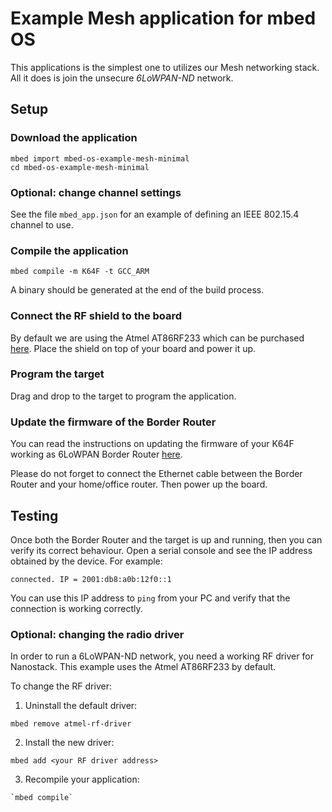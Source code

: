 # Example Mesh application for mbed OS

This applications is the simplest one to utilizes our Mesh networking stack. All it does is join the unsecure *6LoWPAN-ND* network.

## Setup

### Download the application

```
mbed import mbed-os-example-mesh-minimal
cd mbed-os-example-mesh-minimal
```

### Optional: change channel settings

See the file `mbed_app.json` for an example of defining an IEEE 802.15.4 channel to use.

### Compile the application

```
mbed compile -m K64F -t GCC_ARM
```

A binary should be generated at the end of the build process.

### Connect the RF shield to the board

By default we are using the Atmel AT86RF233 which can be purchased [here](https://firefly-iot.com/product/firefly-arduino-shield-2-4ghz/).
Place the shield on top of your board and power it up.

### Program the target

Drag and drop to the target to program the application.

### Update the firmware of the Border Router

You can read the instructions on updating the firmware of your K64F working as 6LoWPAN Border Router [here](https://github.com/ARMmbed/mbed-os-example-client#mbed-gateway).

Please do not forget to connect the Ethernet cable between the Border Router and your home/office router. Then power up the board.

## Testing

Once both the Border Router and the target is up and running, then you can verify its correct behaviour. Open a serial console and see the IP address obtained by the device. For example:

```
connected. IP = 2001:db8:a0b:12f0::1
```

You can use this IP address to `ping` from your PC and verify that the connection is working correctly.

### Optional: changing the radio driver

In order to run a 6LoWPAN-ND network, you need a working RF driver for Nanostack. This example uses the Atmel AT86RF233 by default. 

To change the RF driver:

1. Uninstall the default driver:
```
mbed remove atmel-rf-driver
```

2. Install the new driver:
```
mbed add <your RF driver address>
```

3. Recompile your application:
```
`mbed compile`
```
